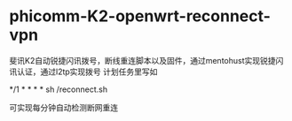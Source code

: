 # phicomm-K2-openwrt-reconnect-vpn
斐讯K2自动锐捷闪讯拨号，断线重连脚本以及固件，通过mentohust实现锐捷闪讯认证，通过l2tp实现拨号
计划任务里写如

*/1 * * * * sh /reconnect.sh

可实现每分钟自动检测断网重连
